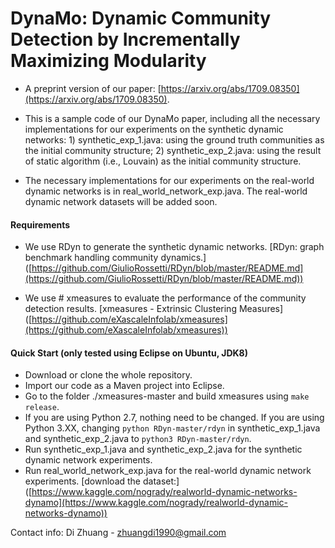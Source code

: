 # DynaMo: Dynamic Community Detection by Incrementally Maximizing Modularity

- A preprint version of our paper: [https://arxiv.org/abs/1709.08350](https://arxiv.org/abs/1709.08350).

- This is a sample code of our DynaMo paper, including all the necessary implementations for our experiments on the synthetic dynamic networks: 1) synthetic_exp_1.java: using the ground truth communities as the initial community structure; 2) synthetic_exp_2.java: using the result of static algorithm (i.e., Louvain) as the initial community structure.  

- The necessary implementations for our experiments on the real-world dynamic networks is in real_world_network_exp.java. The real-world dynamic network datasets will be added soon.  

#### Requirements
- We use RDyn to generate the synthetic dynamic networks. [RDyn: graph benchmark handling community dynamics.] ([https://github.com/GiulioRossetti/RDyn/blob/master/README.md](https://github.com/GiulioRossetti/RDyn/blob/master/README.md))  

- We use # xmeasures to evaluate the performance of the community detection results. [xmeasures - Extrinsic Clustering Measures] ([https://github.com/eXascaleInfolab/xmeasures](https://github.com/eXascaleInfolab/xmeasures))  

#### Quick Start (only tested using Eclipse on Ubuntu, JDK8)  

- Download or clone the whole repository.  
- Import our code as a Maven project into Eclipse.  
- Go to the folder ./xmeasures-master and build xmeasures using ```make release```.
- If you are using Python 2.7, nothing need to be changed. If you are using Python 3.XX, changing ``python RDyn-master/rdyn`` in synthetic_exp_1.java and synthetic_exp_2.java to ``python3 RDyn-master/rdyn``.
- Run synthetic_exp_1.java and synthetic_exp_2.java for the synthetic dynamic network experiments.
- Run real_world_network_exp.java for the real-world dynamic network experiments. [download the dataset:] ([https://www.kaggle.com/nogrady/realworld-dynamic-networks-dynamo](https://www.kaggle.com/nogrady/realworld-dynamic-networks-dynamo))  



Contact info: Di Zhuang - ‬zhuangdi1990@gmail.com
